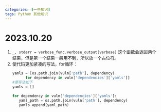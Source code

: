 ```yaml
---
categories: [一些知识]
tags: Python 其他知识
---
```

# 2023.10.20
1. `_, stderr = verbose_func.verbose_output(verbose)`
   这个函数会返回两个结果，但是第一个结果一般用不到，所以放一个占位符。
2. 使代码更加紧凑的写法，for循环：
   ```python
   yamls = [os.path.join(vuln['path'], dependency)
         for dependency in vuln['dependencies']['yamls']]
   #原写法如下
   yamls = []
    
   for dependency in vuln['dependencies']['yamls']:
      yaml_path = os.path.join(vuln['path'], dependency)
      yamls.append(yaml_path)
   ```